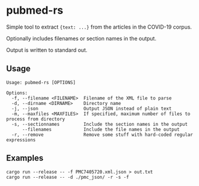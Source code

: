 # pubmed-rs

Simple tool to extract `{text: ...}` from the articles in the COVID-19 corpus.

Optionally includes filenames or section names in the output.

Output is written to standard out.

## Usage

```
Usage: pubmed-rs [OPTIONS]

Options:
  -f, --filename <FILENAME>  Filename of the XML file to parse
  -d, --dirname <DIRNAME>    Directory name
  -j, --json                 Output JSON instead of plain text
  -m, --maxfiles <MAXFILES>  If specified, maximum number of files to process from directory
  -s, --sectionnames         Include the section names in the output
      --filenames            Include the file names in the output
  -r, --remove               Remove some stuff with hard-coded regular expressions
```

## Examples

```
cargo run --release -- -f PMC7405720.xml.json > out.txt
cargo run --release -- -d ./pmc_json/ -r -s -f
```